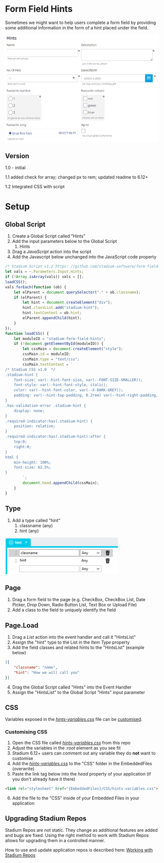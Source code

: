 # Form Field Hints

Sometimes we might want to help users complete a form field by providing some additional information in the form of a hint placed under the field. 

![](images/SampleView.png)

## Version 
1.0 - initial

1.1 added check for array; changed px to rem; updated readme to 6.12+

1.2 Integrated CSS with script

# Setup

## Global Script
1. Create a Global Script called "Hints"
2. Add the input parameters below to the Global Script
   1. Hints
3. Drag a *JavaScript* action into the script
4. Add the Javascript below unchanged into the JavaScript code property
```javascript
/* Stadium Script v1.2 https: //github.com/stadium-software/form-field-hints */
let vals = ~.Parameters.Input.Hints;
if (!Array.isArray(vals)) vals = [];
loadCSS();
vals.forEach(function (ob) {
    let elParent = document.querySelector("." + ob.classname);
    if (elParent) {
        let hint = document.createElement("div");
        hint.classList.add("stadium-hint");
        hint.textContent = ob.hint;
        elParent.appendChild(hint);
    }
});
function loadCSS() {
    let moduleID = "stadium-form-field-hints";
    if (!document.getElementById(moduleID)) {
        let cssMain = document.createElement("style");
        cssMain.id = moduleID;
        cssMain.type = "text/css";
        cssMain.textContent = `
/* Stadium CSS v1.0  */
.stadium-hint {
	font-size: var(--hint-font-size, var(--FONT-SIZE-SMALLER));
	font-style: var(--hint-font-style, italic);
	color: var(--hint-font-color, var(--X-DARK-GREY));
	padding: var(--hint-top-padding, 0.2rem) var(--hint-right-padding, 0.6rem) var(--hint-bottom-padding, 0.4rem) var(--hint-left-padding, 0.4rem);
}
.has-validation-error .stadium-hint {
	display: none;
}
.required-indicator:has(.stadium-hint) {
	position: relative;
}
.required-indicator:has(.stadium-hint):after {
	top:0;
	right:0;
}
html {
    min-height: 100%;
    font-size: 62.5%;
}        
        `;
        document.head.appendChild(cssMain);
    }
}
```

## Type
1. Add a type called "hint"
   1. classname (any)
   2. hint (any)

![](images/Type.png)

## Page
1. Drag a form field to the page (e.g. CheckBox, CheckBox List, Date Picker, Drop Down, Radio Button List, Text Box or Upload File)
2. Add a class to the field to uniquely identify the field

## Page.Load
1. Drag a *List* action into the event handler and call it "HintsList"
2. Assign the "hint" type to the List in the *Item Type* property
3. Add the field classes and related hints to the "HintsList" (example below)

```json
[{
	"classname": "name",
	"hint": "How we will call you"
}]
```

4. Drag the Global Script called "Hints" into the Event Handler
5. Assign the "HintsList" to the Global Script "Hints" input parameter

## CSS
Variables exposed in the [*hints-variables.css*](hints-variables.css) file can be [customised](#customising-css).

### Customising CSS
1. Open the CSS file called [*hints-variables.css*](hints-variables.css) from this repo
2. Adjust the variables in the *:root* element as you see fit
3. Stadium 6.12+ users can comment out any variable they do **not** want to customise
4. Add the [*hints-variables.css*](hints-variables.css) to the "CSS" folder in the EmbeddedFiles (overwrite)
5. Paste the link tag below into the *head* property of your application (if you don't already have it there)
```html
<link rel="stylesheet" href="{EmbeddedFiles}/CSS/hints-variables.css">
``` 
6. Add the file to the "CSS" inside of your Embedded Files in your application

## Upgrading Stadium Repos
Stadium Repos are not static. They change as additional features are added and bugs are fixed. Using the right method to work with Stadium Repos allows for upgrading them in a controlled manner. 

How to use and update application repos is described here: [Working with Stadium Repos](https://github.com/stadium-software/samples-upgrading)